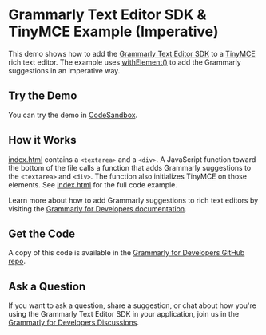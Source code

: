 # Grammarly Text Editor SDK & TinyMCE Example (Imperative)

This demo shows how to add the [Grammarly Text Editor SDK](https://developer.grammarly.com/) to a [TinyMCE](https://www.tiny.cloud/) rich text editor. The example uses [withElement()](https://developer.grammarly.com/docs/api/editor-sdk/editorsdk#withelement) to add the Grammarly suggestions in an imperative way.

## Try the Demo

You can try the demo in [CodeSandbox](https://codesandbox.io/s/github/grammarly/grammarly-for-developers/tree/main/examples/editor-sdk-tinymce-imperative?file=/public/index.html).

## How it Works

[index.html](./public/index.html) contains a `<textarea>` and a `<div>`. A JavaScript function toward the bottom of the file calls a function that adds Grammarly suggestions to the `<textarea>` and `<div>`. The function also initializes TinyMCE on those elements. See [index.html](./public/index.html) for the full code example.

Learn more about how to add Grammarly suggestions to rich text editors by visiting the [Grammarly for Developers documentation](https://developer.grammarly.com/docs/#supported-text-editors).

## Get the Code

A copy of this code is available in the [Grammarly for Developers GitHub repo](https://github.com/grammarly/grammarly-for-developers/tree/main/examples/editor-sdk-tinymce-imperative).

## Ask a Question

If you want to ask a question, share a suggestion, or chat about how you're using the Grammarly Text Editor SDK in your application, join us in the [Grammarly for Developers Discussions](https://github.com/grammarly/grammarly-for-developers/discussions).
